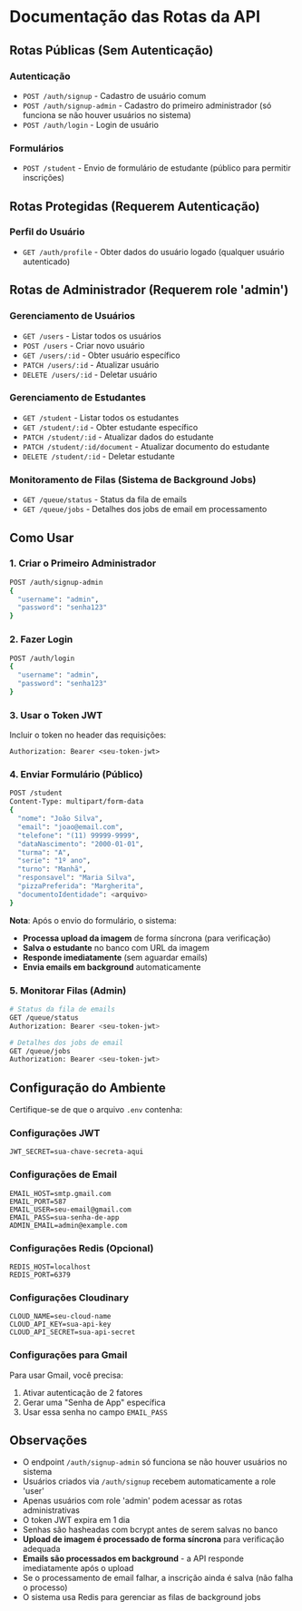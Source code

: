 # Documentação das Rotas da API

## Rotas Públicas (Sem Autenticação)

### Autenticação
- `POST /auth/signup` - Cadastro de usuário comum
- `POST /auth/signup-admin` - Cadastro do primeiro administrador (só funciona se não houver usuários no sistema)
- `POST /auth/login` - Login de usuário

### Formulários
- `POST /student` - Envio de formulário de estudante (público para permitir inscrições)

## Rotas Protegidas (Requerem Autenticação)

### Perfil do Usuário
- `GET /auth/profile` - Obter dados do usuário logado (qualquer usuário autenticado)

## Rotas de Administrador (Requerem role 'admin')

### Gerenciamento de Usuários
- `GET /users` - Listar todos os usuários
- `POST /users` - Criar novo usuário
- `GET /users/:id` - Obter usuário específico
- `PATCH /users/:id` - Atualizar usuário
- `DELETE /users/:id` - Deletar usuário

### Gerenciamento de Estudantes
- `GET /student` - Listar todos os estudantes
- `GET /student/:id` - Obter estudante específico
- `PATCH /student/:id` - Atualizar dados do estudante
- `PATCH /student/:id/document` - Atualizar documento do estudante
- `DELETE /student/:id` - Deletar estudante

### Monitoramento de Filas (Sistema de Background Jobs)
- `GET /queue/status` - Status da fila de emails
- `GET /queue/jobs` - Detalhes dos jobs de email em processamento

## Como Usar

### 1. Criar o Primeiro Administrador
```bash
POST /auth/signup-admin
{
  "username": "admin",
  "password": "senha123"
}
```

### 2. Fazer Login
```bash
POST /auth/login
{
  "username": "admin",
  "password": "senha123"
}
```

### 3. Usar o Token JWT
Incluir o token no header das requisições:
```
Authorization: Bearer <seu-token-jwt>
```

### 4. Enviar Formulário (Público)
```bash
POST /student
Content-Type: multipart/form-data
{
  "nome": "João Silva",
  "email": "joao@email.com",
  "telefone": "(11) 99999-9999",
  "dataNascimento": "2000-01-01",
  "turma": "A",
  "serie": "1º ano",
  "turno": "Manhã",
  "responsavel": "Maria Silva",
  "pizzaPreferida": "Margherita",
  "documentoIdentidade": <arquivo>
}
```

**Nota**: Após o envio do formulário, o sistema:
- **Processa upload da imagem** de forma síncrona (para verificação)
- **Salva o estudante** no banco com URL da imagem
- **Responde imediatamente** (sem aguardar emails)
- **Envia emails em background** automaticamente

### 5. Monitorar Filas (Admin)
```bash
# Status da fila de emails
GET /queue/status
Authorization: Bearer <seu-token-jwt>

# Detalhes dos jobs de email
GET /queue/jobs
Authorization: Bearer <seu-token-jwt>
```

## Configuração do Ambiente

Certifique-se de que o arquivo `.env` contenha:

### Configurações JWT
```
JWT_SECRET=sua-chave-secreta-aqui
```

### Configurações de Email
```
EMAIL_HOST=smtp.gmail.com
EMAIL_PORT=587
EMAIL_USER=seu-email@gmail.com
EMAIL_PASS=sua-senha-de-app
ADMIN_EMAIL=admin@example.com
```

### Configurações Redis (Opcional)
```
REDIS_HOST=localhost
REDIS_PORT=6379
```

### Configurações Cloudinary
```
CLOUD_NAME=seu-cloud-name
CLOUD_API_KEY=sua-api-key
CLOUD_API_SECRET=sua-api-secret
```

### Configurações para Gmail
Para usar Gmail, você precisa:
1. Ativar autenticação de 2 fatores
2. Gerar uma "Senha de App" específica
3. Usar essa senha no campo `EMAIL_PASS`

## Observações

- O endpoint `/auth/signup-admin` só funciona se não houver usuários no sistema
- Usuários criados via `/auth/signup` recebem automaticamente a role 'user'
- Apenas usuários com role 'admin' podem acessar as rotas administrativas
- O token JWT expira em 1 dia
- Senhas são hasheadas com bcrypt antes de serem salvas no banco
- **Upload de imagem é processado de forma síncrona** para verificação adequada
- **Emails são processados em background** - a API responde imediatamente após o upload
- Se o processamento de email falhar, a inscrição ainda é salva (não falha o processo)
- O sistema usa Redis para gerenciar as filas de background jobs 